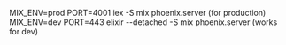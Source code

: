 MIX_ENV=prod PORT=4001 iex -S mix phoenix.server (for production)
MIX_ENV=dev PORT=443 elixir --detached -S mix phoenix.server (works for dev)
